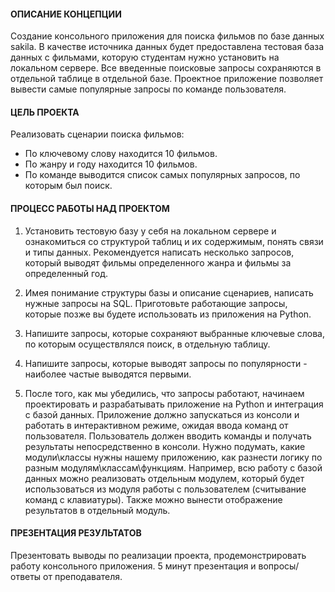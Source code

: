 #### ОПИСАНИЕ КОНЦЕПЦИИ ####

Создание консольного приложения для поиска фильмов по базе данных sakila.
В качестве источника данных будет предоставлена тестовая база данных с
фильмами, которую студентам нужно установить на локальном сервере.
Все введенные поисковые запросы сохраняются в отдельной таблице в отдельной
базе. Проектное приложение позволяет вывести самые популярные запросы по
команде пользователя.

#### ЦЕЛЬ ПРОЕКТА ####

Реализовать сценарии поиска фильмов:
* По ключевому слову находится 10 фильмов.
* По жанру и году находится 10 фильмов.
* По команде выводится список самых популярных запросов, по которым был
поиск.

#### ПРОЦЕСС РАБОТЫ НАД ПРОЕКТОМ ####

1. Установить тестовую базу у себя на локальном сервере и ознакомиться со
структурой таблиц и их содержимым, понять связи и типы данных.
Рекомендуется написать несколько запросов, который выводят фильмы
определенного жанра и фильмы за определенный год.

2. Имея понимание структуры базы и описание сценариев, написать нужные
запросы на SQL. Приготовьте работающие запросы, которые позже вы будете
использовать из приложения на Python.

3. Напишите запросы, которые сохраняют выбранные ключевые слова, по
которым осуществлялся поиск, в отдельную таблицу.

4. Напишите запросы, которые выводят запросы по популярности - наиболее
частые выводятся первыми.

5. После того, как мы убедились, что запросы работают, начинаем
проектировать и разрабатывать приложение на Python и интеграция с базой
данных. Приложение должно запускаться из консоли и работать в
интерактивном режиме, ожидая ввода команд от пользователя. Пользователь
должен вводить команды и получать результаты непосредственно в консоли.
Нужно подумать, какие модули\классы нужны нашему приложению, как
разнести логику по разным модулям\классам\функциям. Например, всю
работу с базой данных можно реализовать отдельным модулем, который
будет использоваться из модуля работы с пользователем (считывание команд
с клавиатуры). Также можно вынести отображение результатов в отдельный
модуль.

#### ПРЕЗЕНТАЦИЯ РЕЗУЛЬТАТОВ ####

Презентовать выводы по реализации проекта, продемонстрировать работу
консольного приложения.
5 минут презентация и вопросы/ответы от преподавателя.